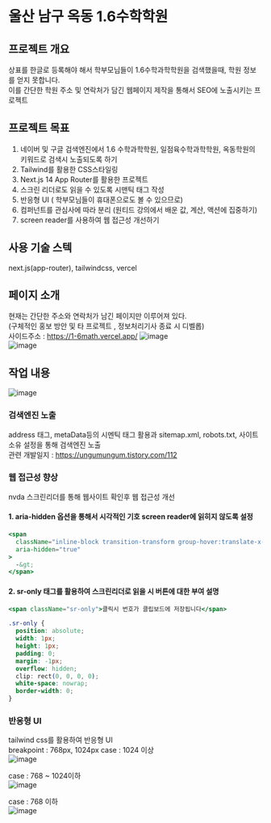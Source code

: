 # 울산 남구 옥동 1.6수학학원

## 프로젝트 개요

상표를 한글로 등록해야 해서 학부모님들이 1.6수학과학학원을 검색했을때, 학원 정보를 얻지 못합니다.  
이를 간단한 학원 주소 및 연락처가 담긴 웹페이지 제작을 통해서 SEO에 노출시키는 프로젝트

## 프로젝트 목표

1. 네이버 및 구글 검색엔진에서 1.6 수학과학학원, 일점육수학과학학원, 옥동학원의 키워드로 검색시 노출되도록 하기
2. Tailwind를 활용한 CSS스타일링
3. Next.js 14 App Router를 활용한 프로젝트
4. 스크린 리더로도 읽을 수 있도록 시맨틱 태그 작성
5. 반응형 UI ( 학부모님들이 휴대폰으로도 볼 수 있으므로)
6. 컴퍼넌트를 관심사에 따라 분리 (원티드 강의에서 배운 값, 계산, 액션에 집중하기)
7. screen reader를 사용하여 웹 접근성 개선하기

## 사용 기술 스텍

next.js(app-router), tailwindcss, vercel

## 페이지 소개

현재는 간단한 주소와 연락처가 남긴 페이지만 이루어져 있다.   
(구체적인 홍보 방안 및 타 프로젝트 , 정보처리기사 종료 시 디벨롭)  
사이드주소 : https://1-6math.vercel.app/
![image](https://github.com/suhong99/1.6math/assets/120103909/34b6b497-3f25-4d11-bd27-f359e4e408f3)  
![image](https://github.com/suhong99/1.6math/assets/120103909/91781004-5479-4ced-b696-f6c3a3368099)

## 작업 내용

![image](https://github.com/suhong99/1.6math/assets/120103909/57698e9f-dee2-4d71-ac21-78b5c44e001b)

### 검색엔진 노출

address 태그, metaData등의 시멘틱 태그 활용과 sitemap.xml, robots.txt, 사이트 소유 설정을 통해 검색엔진 노출  
관련 개발일지 : https://ungumungum.tistory.com/112

### 웹 접근성 향상

nvda 스크린리더를 통해 웹사이트 확인후 웹 접근성 개선

#### 1. aria-hidden 옵션을 통해서 시각적인 기호 screen reader에 읽히지 않도록 설정

```jsx
<span
  className="inline-block transition-transform group-hover:translate-x-1 motion-reduce:transform-none"
  aria-hidden="true"
>
  -&gt;
</span>
```

#### 2. sr-only 태그를 활용하여 스크린리더로 읽을 시 버튼에 대한 부여 설명

```jsx
<span className="sr-only">클릭시 번호가 클립보드에 저장됩니다</span>
```

```css
.sr-only {
  position: absolute;
  width: 1px;
  height: 1px;
  padding: 0;
  margin: -1px;
  overflow: hidden;
  clip: rect(0, 0, 0, 0);
  white-space: nowrap;
  border-width: 0;
}
```

### 반응형 UI

tailwind css를 활용하여 반응형 UI  
breakpoint : 768px, 1024px
case : 1024 이상  
![image](https://github.com/suhong99/1.6math/assets/120103909/f5bcdca7-39db-4092-b2d8-3abccd1b3af1)

case : 768 ~ 1024이하  
![image](https://github.com/suhong99/1.6math/assets/120103909/30b6d3a3-5327-45b3-8f7b-71acb2f545ac)

case : 768 이하  
![image](https://github.com/suhong99/1.6math/assets/120103909/9e0ce33e-c562-4759-a0e3-1f993743e58f)

